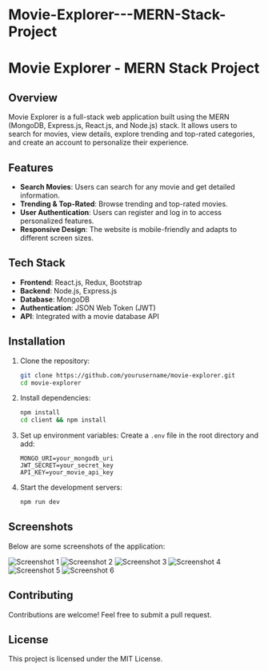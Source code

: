 # Movie-Explorer---MERN-Stack-Project

# Movie Explorer - MERN Stack Project

## Overview

Movie Explorer is a full-stack web application built using the MERN (MongoDB, Express.js, React.js, and Node.js) stack. It allows users to search for movies, view details, explore trending and top-rated categories, and create an account to personalize their experience.

## Features

- **Search Movies**: Users can search for any movie and get detailed information.
- **Trending & Top-Rated**: Browse trending and top-rated movies.
- **User Authentication**: Users can register and log in to access personalized features.
- **Responsive Design**: The website is mobile-friendly and adapts to different screen sizes.

## Tech Stack

- **Frontend**: React.js, Redux, Bootstrap
- **Backend**: Node.js, Express.js
- **Database**: MongoDB
- **Authentication**: JSON Web Token (JWT)
- **API**: Integrated with a movie database API

## Installation

1. Clone the repository:
   ```bash
   git clone https://github.com/yourusername/movie-explorer.git
   cd movie-explorer
   ```
2. Install dependencies:
   ```bash
   npm install
   cd client && npm install
   ```
3. Set up environment variables:
   Create a `.env` file in the root directory and add:
   ```env
   MONGO_URI=your_mongodb_uri
   JWT_SECRET=your_secret_key
   API_KEY=your_movie_api_key
   ```
4. Start the development servers:
   ```bash
   npm run dev
   ```

## Screenshots

Below are some screenshots of the application:

![Screenshot 1](<./screenshots/Screenshot%20(56).png>)
![Screenshot 2](<./screenshots/Screenshot%20(57).png>)
![Screenshot 3](<./screenshots/Screenshot%20(58).png>)
![Screenshot 4](<./screenshots/Screenshot%20(59).png>)
![Screenshot 5](<./screenshots/Screenshot%20(61).png>)
![Screenshot 6](<./screenshots/Screenshot%20(62).png>)

## Contributing

Contributions are welcome! Feel free to submit a pull request.

## License

This project is licensed under the MIT License.
